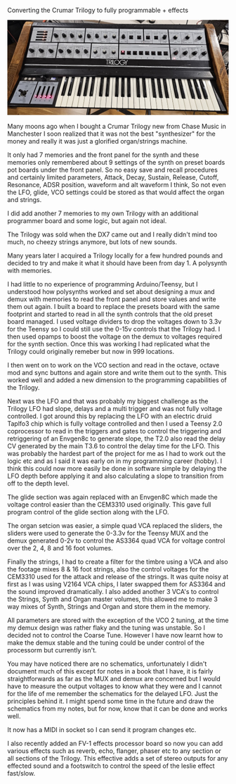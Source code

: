 Converting the Crumar Trilogy to fully programmable + effects

![Synth](Photos/synth.jpg)

Many moons ago when I bought a Crumar Trilogy new from Chase Music in Manchester I soon realized that it was not the best "synthesizer" for the money and really it was just a glorified organ/strings machine.

It only had 7 memories and the front panel for the synth and these memories only remembered about 9 settings of the synth on preset boards pot boards under the front panel. So no easy save and recall procedures and certainly limited parameters, Attack, Decay, Sustain, Release, Cutoff, Resonance, ADSR position, waveform and alt waveform I think, So not even the LFO, glide, VCO settings could be stored as that would affect the organ and strings.

I did add another 7 memories to my own Trilogy with an additional programmer board and some logic, but again not ideal.

The Trilogy was sold when the DX7 came out and I really didn't mind too much, no cheezy strings anymore, but lots of new sounds.

Many years later I acquired a Trilogy locally for a few hundred pounds and decided to try and make it what it should have been from day 1. A polysynth with memories.

I had little to no experience of programming Arduino/Teensy, but I understood how polysynths worked and set about designing a mux and demux with memories to read the front panel and store values and write them out again. I built a board to replace the presets board with the same footprint and started to read in all the synth controls that the old preset board managed. I used voltage dividers to drop the voltages down to 3.3v for the Teensy so I could still use the 0-15v controls that the Trilogy had. I then used opamps to boost the voltage on the demux to voltages required for the synth section. Once this was working I had replicated what the Trilogy could originally remeber but now in 999 locations.

I then went on to work on the VCO section and read in the octave, octave mod and sync buttons and again store and write them out to the synth. This worked well and added a new dimension to the programming capabilities of the Trilogy. 

Next was the LFO and that was probably my biggest challenge as the Trilogy LFO had slope, delays and a multi trigger and was not fully voltage controlled. I got around this by replacing the LFO with an electric druid Taplfo3 chip which is fully voltage controlled and then I used a Teensy 2.0 coprocessor to read in the triggers and gates to control the triggering and retriggering of an Envgen8c to generate slope, the T2.0 also read the delay CV generated by the main T3.6 to control the delay time for the LFO. This was probably the hardest part of the project for me as I had to work out the logic etc and as I said it was early on in my programming career (hobby). I think this could now more easily be done in software simple by delaying the LFO depth before applying it and also calculating a slope to transition from off to the depth level.

The glide section was again replaced with an Envgen8C which made the voltage control easier than the CEM3310 used originally. This gave full program control of the glide section along with the LFO.

The organ setcion was easier, a simple quad VCA replaced the sliders, the sliders were used to generate the 0-3.3v for the Teensy MUX and the demux generated 0-2v to control the AS3364 quad VCA for voltage control over the 2, 4, 8 and 16 foot volumes.

Finally the strings, I had to create a filter for the timbre using a VCA and also the footage mixes 8 & 16 foot strings, also the control voltages for the CEM3310 used for the attack and release of the strings. It was quite noisy at first as I was using V2164 VCA chips, I later swapped them for AS3364 and the sound improved dramatically. I also added another 3 VCA's to control the Strings, Synth and Organ master volumes, this allowed me to make 3 way mixes of Synth, Strings and Organ and store them in the memory.

All parameters are stored with the exception of the VCO 2 tuning, at the time my demux design was rather flaky and the tuning was unstable. So I decided not to control the Coarse Tune. However I have now learnt how to make the demux stable and the tuning could be under control of the processorm but currently isn't.

You may have noticed there are no schematics, unfortunately I didn't document much of this except for notes in a book that I have, it is fairly straightforwards as far as the MUX and demux are concerned but I would have to measure the output voltages to know what they were and I cannot for the life of me remember the schematics for the delayed LFO. Just the principles behind it. I might spend some time in the future and draw the schematics from my notes, but for now, know that it can be done and works well. 

It now has a MIDI in socket so I can send it program changes etc.

I also recently added an FV-1 effects processor board so now you can add various effects such as reverb, echo, flanger, phaser etc to any section or all sections of the Trilogy. This effective adds a set of stereo outputs for any effected sound and a footswitch to control the speed of the leslie effect fast/slow.
